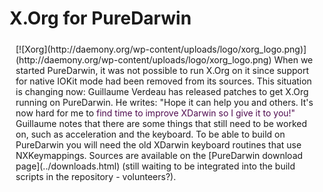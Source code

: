 X.Org for PureDarwin
====================
<div style="display:inline;margin:5px 10px;float:right">
[![Xorg](http://daemony.org/wp-content/uploads/logo/xorg_logo.png)](http://daemony.org/wp-content/uploads/logo/xorg_logo.png)
When we started PureDarwin, it was not possible to run X.Org on it since support for native IOKit mode had been removed from its sources.
This situation is changing now:
Guillaume Verdeau has released patches to get X.Org running on PureDarwin.
He writes: "Hope it can help you and others. It's now hard for me to <span style="color:rgb(80,13,80)">find time to improve XDarwin so I give it to you!"</span>
Guillaume notes that there are some things that still need to be worked on, such as acceleration and the keyboard. To be able to build on PureDarwin you will need the old XDarwin keyboard routines that use NXKeymappings.
Sources are available on the [PureDarwin download page](../downloads.html) (still waiting to be integrated into the build scripts in the repository - volunteers?).
